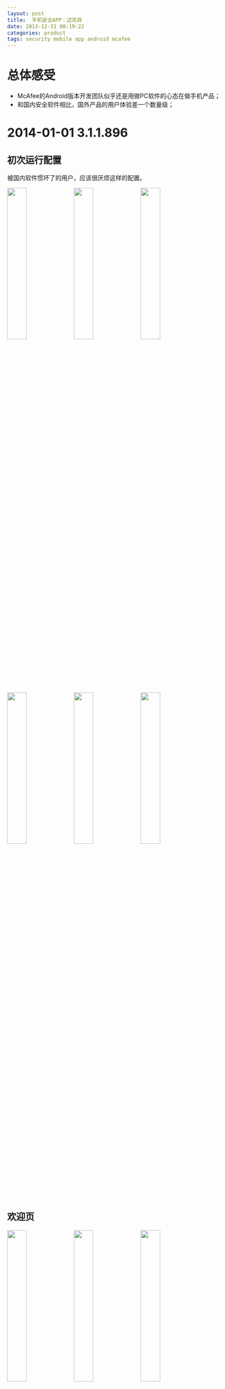 ```yaml
---
layout: post
title:  手机安全APP：迈克菲
date: 2013-12-31 00:19:22
categories: product
tags: security mobile app android mcafee
---
```


# 总体感受

- McAfee的Android版本开发团队似乎还是用做PC软件的心态在做手机产品；
- 和国内安全软件相比，国外产品的用户体验差一个数量级；

# 2014-01-01 3.1.1.896

## 初次运行配置

被国内软件惯坏了的用户，应该很厌烦这样的配置。

<img src="/img/android-secure-app-mcafee/3.1.1.896/mcafee-01.png" style="width: 30%; height: 30%"/>
<img src="/img/android-secure-app-mcafee/3.1.1.896/mcafee-02.png" style="width: 30%; height: 30%"/>
<img src="/img/android-secure-app-mcafee/3.1.1.896/mcafee-03.png" style="width: 30%; height: 30%"/>
<img src="/img/android-secure-app-mcafee/3.1.1.896/mcafee-04.png" style="width: 30%; height: 30%"/>
<img src="/img/android-secure-app-mcafee/3.1.1.896/mcafee-05.png" style="width: 30%; height: 30%"/>
<img src="/img/android-secure-app-mcafee/3.1.1.896/mcafee-06.png" style="width: 30%; height: 30%"/>

## 欢迎页

<img src="/img/android-secure-app-mcafee/3.1.1.896/mcafee-07.png" style="width: 30%; height: 30%"/>
<img src="/img/android-secure-app-mcafee/3.1.1.896/mcafee-08.png" style="width: 30%; height: 30%"/>
<img src="/img/android-secure-app-mcafee/3.1.1.896/mcafee-09.png" style="width: 30%; height: 30%"/>
<img src="/img/android-secure-app-mcafee/3.1.1.896/mcafee-10.png" style="width: 30%; height: 30%"/>
<img src="/img/android-secure-app-mcafee/3.1.1.896/mcafee-11.png" style="width: 30%; height: 30%"/>

## 功能

<img src="/img/android-secure-app-mcafee/3.1.1.896/mcafee-12.png" style="width: 30%; height: 30%"/>
<img src="/img/android-secure-app-mcafee/3.1.1.896/mcafee-13.png" style="width: 30%; height: 30%"/>
<img src="/img/android-secure-app-mcafee/3.1.1.896/mcafee-14.png" style="width: 30%; height: 30%"/>
<img src="/img/android-secure-app-mcafee/3.1.1.896/mcafee-15.png" style="width: 30%; height: 30%"/>
<img src="/img/android-secure-app-mcafee/3.1.1.896/mcafee-16.png" style="width: 30%; height: 30%"/>
<img src="/img/android-secure-app-mcafee/3.1.1.896/mcafee-17.png" style="width: 30%; height: 30%"/>
<img src="/img/android-secure-app-mcafee/3.1.1.896/mcafee-18.png" style="width: 30%; height: 30%"/>
<img src="/img/android-secure-app-mcafee/3.1.1.896/mcafee-19.png" style="width: 30%; height: 30%"/>
<img src="/img/android-secure-app-mcafee/3.1.1.896/mcafee-20.png" style="width: 30%; height: 30%"/>
<img src="/img/android-secure-app-mcafee/3.1.1.896/mcafee-21.png" style="width: 30%; height: 30%"/>
<img src="/img/android-secure-app-mcafee/3.1.1.896/mcafee-22.png" style="width: 30%; height: 30%"/>
<img src="/img/android-secure-app-mcafee/3.1.1.896/mcafee-23.png" style="width: 30%; height: 30%"/>
<img src="/img/android-secure-app-mcafee/3.1.1.896/mcafee-24.png" style="width: 30%; height: 30%"/>

## 卸载

卸载需要密码确认。

<img src="/img/android-secure-app-mcafee/3.1.1.896/mcafee-25.png" style="width: 30%; height: 30%"/>
<img src="/img/android-secure-app-mcafee/3.1.1.896/mcafee-26.png" style="width: 30%; height: 30%"/>

## 其他

<img src="/img/android-secure-app-mcafee/3.1.1.896/mcafee-27.png" style="width: 30%; height: 30%"/>
<img src="/img/android-secure-app-mcafee/3.1.1.896/mcafee-28.png" style="width: 30%; height: 30%"/>
<img src="/img/android-secure-app-mcafee/3.1.1.896/mcafee-29.png" style="width: 30%; height: 30%"/>
<img src="/img/android-secure-app-mcafee/3.1.1.896/mcafee-30.png" style="width: 30%; height: 30%"/>
<img src="/img/android-secure-app-mcafee/3.1.1.896/mcafee-31.png" style="width: 30%; height: 30%"/>
